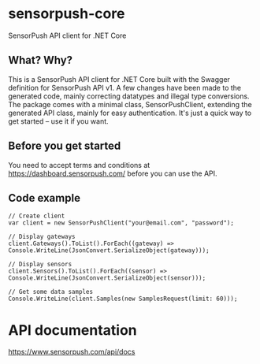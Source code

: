 # sensorpush-core
SensorPush API client for .NET Core

## What? Why?
This is a SensorPush API client for .NET Core built with the Swagger definition for SensorPush API v1. A few changes have been made to the generated code, mainly correcting datatypes and illegal type conversions.
The package comes with a minimal class, SensorPushClient, extending the generated API class, mainly for easy authentication. It's just a quick way to get started – use it if you want.

## Before you get started
You need to accept terms and conditions at https://dashboard.sensorpush.com/ before you can use the API.

## Code example
    // Create client
    var client = new SensorPushClient("your@email.com", "password");

    // Display gateways
    client.Gateways().ToList().ForEach((gateway) => Console.WriteLine(JsonConvert.SerializeObject(gateway)));

    // Display sensors
    client.Sensors().ToList().ForEach((sensor) => Console.WriteLine(JsonConvert.SerializeObject(sensor)));

    // Get some data samples
    Console.WriteLine(client.Samples(new SamplesRequest(limit: 60)));

# API documentation
https://www.sensorpush.com/api/docs
